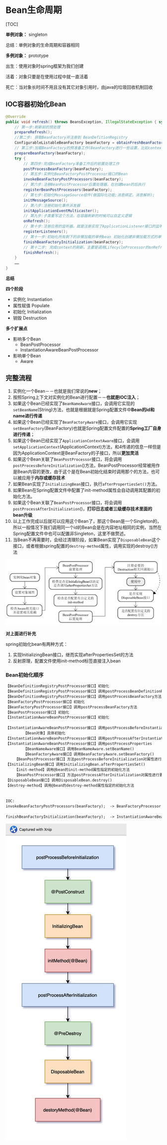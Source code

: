 # Bean生命周期

[TOC]

**单例对象：** singleton

总结：单例对象的生命周期和容器相同

**多例对象：** prototype

出生：使用对象时spring框架为我们创建

活着：对象只要是在使用过程中就一直活着

死亡：当对象长时间不用且没有其它对象引用时，由java的垃圾回收机制回收



## IOC容器初始化Bean

~~~java
@Override
public void refresh() throws BeansException, IllegalStateException { synchronized (this.startupShutdownMonitor) {
    // 第一步:刷新前的预处理 
    prepareRefresh();
    //第二步: 获取BeanFactory并注册到 BeanDefitionRegistry
    ConfigurableListableBeanFactory beanFactory = obtainFreshBeanFactory();
    // 第三步:加载BeanFactory的预准备工作(BeanFactory进行一些设置，比如context的类加载器等)
    prepareBeanFactory(beanFactory);
    try {
        // 第四步:完成BeanFactory准备工作后的前置处理工作 
        postProcessBeanFactory(beanFactory);
        // 第五步:实例化BeanFactoryPostProcessor接口的Bean 
        invokeBeanFactoryPostProcessors(beanFactory);
        // 第六步:注册BeanPostProcessor后置处理器，在创建bean的后执行 
        registerBeanPostProcessors(beanFactory);
        // 第七步:初始化MessageSource组件(做国际化功能;消息绑定，消息解析); 
        initMessageSource();
        // 第八步:注册初始化事件派发器 
        initApplicationEventMulticaster();
        // 第九步:子类重写这个方法，在容器刷新的时候可以自定义逻辑 
        onRefresh();
        // 第十步:注册应用的监听器。就是注册实现了ApplicationListener接口的监听器
        registerListeners();
        // 第十一步:初始化所有剩下的非懒加载的单例bean 初始化创建非懒加载方式的单例Bean实例(未设置属性)
        finishBeanFactoryInitialization(beanFactory);
        // 第十二步: 完成context的刷新。主要是调用LifecycleProcessor的onRefresh()方法，完成创建
        finishRefresh();
    }
    ……
} 
~~~



**总结**

**四个阶段**

- 实例化 Instantiation
- 属性赋值 Populate
- 初始化 Initialization
- 销毁 Destruction

**多个扩展点**

- 影响多个Bean
  - BeanPostProcessor
  - InstantiationAwareBeanPostProcessor
- 影响单个Bean
  - Aware





## 完整流程

1. 实例化一个Bean－－也就是我们常说的**new**；
2. 按照Spring上下文对实例化的Bean进行配置－－**也就是IOC注入**；
3. 如果这个Bean已经实现了`BeanNameAware`接口，会调用它实现的`setBeanName`(String)方法，也就是根据就是Spring配置文件中**Bean的id和name进行传递**
4. 如果这个Bean已经实现了`BeanFactoryAware`接口，会调用它实现`setBeanFactory`(BeanFactory)也就是Spring配置文件配置的**Spring工厂自身进行传递**；
5. 如果这个Bean已经实现了`ApplicationContextAware`接口，会调用`setApplicationContext`(ApplicationContext)方法，和4传递的信息一样但是因为ApplicationContext是BeanFactory的子接口，所以**更加灵活**
6. 如果这个Bean关联了`BeanPostProcessor`接口，将会调用`postProcessBeforeInitialization`()方法，BeanPostProcessor经常被用作是Bean内容的更改，由于这个是在Bean初始化结束时调用那个的方法，也可以被应用于**内存或缓存技术**
7. 如果Bean实现了`InitializingBean`接口，执行`afterPropertiesSet()`方法。
8. 如果Bean在Spring配置文件中配置了init-method属性会自动调用其配置的初始化方法。
9. 如果这个Bean关联了`BeanPostProcessor`接口，将会调用`postProcessAfterInitialization`()，**打印日志或者三级缓存技术里面的bean升级**
10. 以上工作完成以后就可以应用这个Bean了，那这个Bean是一个Singleton的，所以一般情况下我们调用同一个id的Bean会是在内容地址相同的实例，当然在Spring配置文件中也可以配置非Singleton，这里不做赘述。
11. 当Bean不再需要时，会经过清理阶段，如果Bean实现了`DisposableBean`这个接口，或者根据spring配置的`destroy-method`属性，调用实现的destroy()方法



![img](images/20201013222034.png)

**对上面进行补充**

spring初始化bean有两种方式：

1. 实现InitializingBean接口，继而实现afterPropertiesSet的方法
2. 反射原理，配置文件使用init-method标签直接注入bean



### Bean初始化顺序



~~~markdown
【BeanDefinitionRegistryPostProcessor接口】初始化
【BeanDefinitionRegistryPostProcessor接口】调用postProcessBeanDefinitionRegistry方法
【BeanDefinitionRegistryPostProcessor接口】调用postProcessBeanFactory方法
【BeanFactoryPostProcessor接口】初始化
【BeanFactoryPostProcessor接口】调用postProcessBeanFactory方法
【BeanPostProcessor接口】初始化
【InstantiationAwareBeanPostProcessor接口】初始化

【InstantiationAwareBeanPostProcessor接口】调用postProcessBeforeInstantiation
        【Bean对象】具体初始化
【InstantiationAwareBeanPostProcessor接口】调用postProcessAfterInstantiation
【InstantiationAwareBeanPostProcessor接口】调用postProcessProperties
        【BeanNameAware接口】调用BeanNameAware.setBeanName()
        【BeanFactoryAware接口】调用BeanFactoryAware.setBeanFactory()
    【BeanPostProcessor接口】方法postProcessBeforeInitialization对属性进行更改！
【InitializingBean接口】调用InitializingBean.afterPropertiesSet()
    【init-method】调用@bean的init-method属性指定的初始化方法
    【BeanPostProcessor接口】方法postProcessAfterInitialization对属性进行更改！
【DisposableBean接口】调用DisposableBean.destroy()
【destroy-method】调用@bean的destroy-method属性指定的初始化方法


IOC:
invokeBeanFactoryPostProcessors(beanFactory);  -> BeanFactoryProcessor

finishBeanFactoryInitialization(beanFactory);  -> InstantiationAwareBeanPostProcessor、BeanPostProcessor
~~~

![img](images/68747470733a2f2f67697465652e636f6d2f7761726473657074656d6265722f696d616765732f7261772f6d61737465722f696d67732f586e6970323032312d30312d32325f31382d33342d34312e6a7067)

